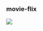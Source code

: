 ### movie-flix
<p float="left">
<img src="https://github.com/dipenpatel0017/movie-flix/assets/154975783/ac0ba040-d678-4780-ae67-5530d91191c4" />
  
</p>
